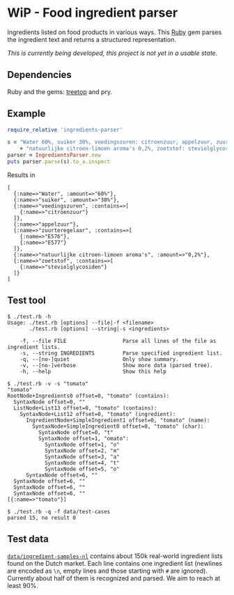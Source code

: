 # WiP - Food ingredient parser

Ingredients listed on food products in various ways. This [Ruby](https://www.ruby-lang.org/) gem
parses the ingredient text and returns a structured representation.

_This is currently being developed, this project is not yet in a usable state._

## Dependencies

Ruby and the gems: [treetop](http://cjheath.github.io/treetop) and pry.

## Example

```ruby
require_relative 'ingredients-parser'

s = "Water 60%, suiker 30%, voedingszuren: citroenzuur, appelzuur, zuurteregelaar: E576/E577, " \
    + "natuurlijke citroen-limoen aroma's 0,2%, zoetstof: steviolglycosiden."
parser = IngredientsParser.new
puts parser.parse(s).to_a.inspect
```
Results in
```
[
  {:name=>"Water", :amount=>"60%"},
  {:name=>"suiker", :amount=>"30%"},
  {:name=>"voedingszuren", :contains=>[
    {:name=>"citroenzuur"}
  ]},
  {:name=>"appelzuur"},
  {:name=>"zuurteregelaar", :contains=>[
    {:name=>"E576"},
    {:name=>"E577"}
  ]},
  {:name=>"natuurlijke citroen-limoen aroma's", :amount=>"0,2%"},
  {:name=>"zoetstof", :contains=>[
    {:name=>"steviolglycosiden"}
  ]}
]
```

## Test tool

```
$ ./test.rb -h
Usage: ./test.rb [options] --file|-f <filename>
       ./test.rb [options] --string|-s <ingredients>

    -f, --file FILE                  Parse all lines of the file as ingredient lists.
    -s, --string INGREDIENTS         Parse specified ingredient list.
    -q, --[no-]quiet                 Only show summary.
    -v, --[no-]verbose               Show more data (parsed tree).
    -h, --help                       Show this help

$ ./test.rb -v -s "tomato"
"tomato"
RootNode+Ingredients0 offset=0, "tomato" (contains):
  SyntaxNode offset=0, ""
  ListNode+List13 offset=0, "tomato" (contains):
    SyntaxNode+List12 offset=0, "tomato" (ingredient):
      IngredientNode+SimpleIngredient1 offset=0, "tomato" (name):
        SyntaxNode+SimpleIngredient0 offset=0, "tomato" (char):
          SyntaxNode offset=0, "t"
          SyntaxNode offset=1, "omato":
            SyntaxNode offset=1, "o"
            SyntaxNode offset=2, "m"
            SyntaxNode offset=3, "a"
            SyntaxNode offset=4, "t"
            SyntaxNode offset=5, "o"
      SyntaxNode offset=6, ""
  SyntaxNode offset=6, ""
  SyntaxNode offset=6, ""
  SyntaxNode offset=6, ""
[{:name=>"tomato"}]

$ ./test.rb -q -f data/test-cases
parsed 15, no result 0
```

## Test data

[`data/ingredient-samples-nl`](data/ingredient-samples-nl) contains about 150k
real-world ingredient lists found on the Dutch market. Each line contains one ingredient
list (newlines are encoded as `\n`, empty lines and those starting with `#` are ignored).
Currently about half of them is recognized and parsed. We aim to reach at least 90%.

